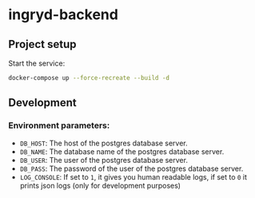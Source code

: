 # ingryd-backend

## Project setup
Start the service:
```sh
docker-compose up --force-recreate --build -d
```


## Development

### Environment parameters:
* `DB_HOST`: The host of the postgres database server.
* `DB_NAME`: The database name of the postgres database server.
* `DB_USER`: The user of the postgres database server.
* `DB_PASS`: The password of the user of the postgres database server.
* `LOG_CONSOLE`: If set to `1`, it gives you human readable logs, if set to `0` it prints json logs (only for development purposes)
